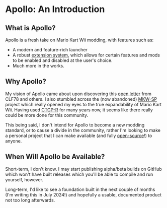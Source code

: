 # Apollo: An Introduction

## What is Apollo?

Apollo is a fresh take on Mario Kart Wii modding, with features such as:

- A modern and feature-rich launcher
- A robust [extension system](), which allows for certain features and mods to be enabled and disabled at the user's choice.
- Much more in the works.

## Why Apollo?

My vision of Apollo came about upon discovering this [open letter](https://docs.google.com/document/d/1xKx21TaXAYN8lYOTMn_rIX2z6LgCiiaBfMuJnCj7vzk) from CLF78 and others. I also stumbled across the (now abandoned) [MKW-SP](https://www.github.com/mkw-sp/mkw-sp) project which really opened my eyes to the true expandability of Mario Kart Wii. Having used [CTGP-R](https://www.chadsoft.co.uk) for many years now, it seems like there really could be more done for this community.

This being said, I don't intend for Apollo to become a new modding standard, or to cause a divide in the community, rather I'm looking to make a personal project that I can make available (and fully [open-source](https://www.github.com/tealingg/apollo)!) to anyone.

## When Will Apollo be Available?

Short-term, I don't know. I may start publishing alpha/beta builds on GitHub which won't have built releases which you'll be able to compile and run yourself, however.

Long-term, I'd like to see a foundation built in the next couple of months (I'm writing this in July 2024!) and hopefully a usable, documented product not too long afterwards.